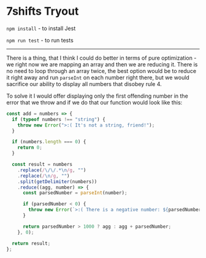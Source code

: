 # 7shifts Tryout

`npm install` - to install Jest

`npm run test` - to run tests

---

There is a thing, that I think I could do better in terms of pure optimization - we right now we are mapping an array and then we are reducing it. There is no need to loop through an array twice, the best option would be to reduce it right away and run `parseInt` on each number right there, but we would sacrifice our ability to display all numbers that disobey rule 4.

To solve it I would offer displaying only the first offending number in the error that we throw and if we do that our function would look like this:

```js
const add = numbers => {
  if (typeof numbers !== "string") {
    throw new Error(">:( It's not a string, friend!");
  }

  if (numbers.length === 0) {
    return 0;
  }

  const result = numbers
    .replace(/\/\/.*\n/g, "")
    .replace(/\n/g, "")
    .split(getDelimiter(numbers))
    .reduce((agg, number) => {
      const parsedNumber = parseInt(number);

      if (parsedNumber < 0) {
        throw new Error(`>:( There is a negative number: ${parsedNumber}`);
      }

      return parsedNumber > 1000 ? agg : agg + parsedNumber;
    }, 0);

  return result;
};
```
